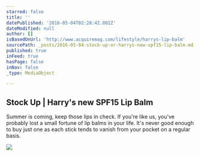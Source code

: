 ```yaml
---
starred: false
title: ''
datePublished: '2016-05-04T02:28:42.002Z'
dateModified: null
author: []
isBasedOnUrl: 'http://www.acquiremag.com/lifestyle/harrys-lip-balm'
sourcePath: _posts/2016-05-04-stock-up-or-harrys-new-spf15-lip-balm.md
published: true
inFeed: true
hasPage: false
inNav: false
_type: MediaObject

---
```

<article style=""><h1>Stock Up | Harry's new SPF15 Lip Balm</h1><p>Summer is coming, keep those lips in check. If you're like us, you've probably lost a small fortune of lip balms in your life. It's never good enough to buy just one as each stick tends to vanish from your pocket on a regular basis.</p><img src="http://a5.files.acquiremag.com/image/upload/c_fit,cs_srgb,dpr_1.0,h_1200,q_80,w_1200/MTM4NDEzMTk5Njk0MjQzMTQy.jpg" /></article>